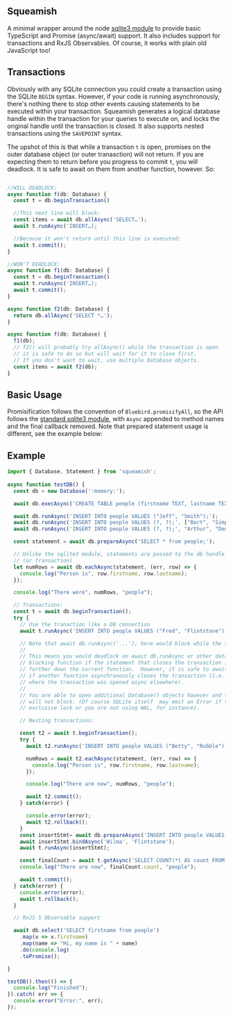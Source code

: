 ## Squeamish

A minimal wrapper around the node [sqlite3 module](https://github.com/mapbox/node-sqlite3/)
to provide basic TypeScript and Promise (async/await) support. It also includes
support for transactions and RxJS Observables. Of course, it works with plain
old JavaScript too!

## Transactions

Obviously with any SQLite connection you could create a transaction using the
SQLite `BEGIN` syntax.  However, if your code is running asynchronously,
there's nothing there to stop other events causing statements to be executed
within your transaction.  Squeamish generates a logical database handle within
the transaction for your queries to execute on, and locks the original handle
until the transaction is closed. It also supports nested transactions using the
`SAVEPOINT` syntax.

The upshot of this is that while a transaction `t` is open, promises on the outer
database object (or outer tranasction) will not return. If you are expecting them
to return before you progress to commit `t`, you will deadlock. It is safe to await 
on them from another function, however. So:

```typescript

//WILL DEADLOCK:
async function f(db: Database) {
  const t = db.beginTransaction()

  //This next line will block:
  const items = await db.allAsync('SELECT…');
  await t.runAsync('INSERT…);

  //Because it won't return until this line is executed:
  await t.commit();
}

//WON'T DEADLOCK:
async function f1(db: Database) {
  const t = db.beginTransaction()
  await t.runAsync('INSERT…);
  await t.commit();
}

async function f2(db: Database) {
  return db.allAsync('SELECT *…');
}

async function f(db: Database) {
  f1(db);
  // f2() will probably try allAsync() while the transaction is open
  // it is safe to do so but will wait for it to close first.
  // If you don't want to wait, use multiple Database objects.
  const items = await f2(db);
}
```

## Basic Usage

Promisification follows the convention of `Bluebird.promisifyAll`, so the API
follows the [standard sqlite3 module](https://github.com/mapbox/node-sqlite3/wiki/API), with `Async` appended to method names and
the final callback removed. 
Note that prepared statement usage is different, see the example below:

## Example

```typescript
import { Database, Statement } from 'squeamish';
    
async function testDB() {
  const db = new Database(':memory:');

  await db.execAsync('CREATE TABLE people (firstname TEXT, lastname TEXT);');

  await db.runAsync('INSERT INTO people VALUES ("Jeff", "Smith");');
  await db.runAsync('INSERT INTO people VALUES (?, ?);', ["Bart", "Simpson"]);
  await db.runAsync('INSERT INTO people VALUES (?, ?);', "Arthur", "Dent");

  const statement = await db.prepareAsync('SELECT * from people;');

  // Unlike the sqlite3 module, statements are passed to the db handle
  // (or transaction)
  let numRows = await db.eachAsync(statement, (err, row) => {
    console.log("Person is", row.firstname, row.lastname);
  });

  console.log("There were", numRows, "people");

  // Transactions:
  const t = await db.beginTransaction();
  try {
    // Use the tranaction like a DB connection
    await t.runAsync('INSERT INTO people VALUES ("Fred", "Flintstone");');

    // Note that await db.runAsync('...'); here would block while the transaction is open
    //
    // This means you would deadlock on await db.runAsync or other database
    // blocking function if the statement that closes the transaction is
    // further down the current function.  However, it is safe to await on db.*
    // if another function asynchronously closes the transaction (i.e. the case
    // where the transaction was opened async elsewhere).
    //
    // You are able to open additional Database() objects however and those
    // will not block. (Of course SQLite itself  may emit an Error if there is an
    // exclusive lock or you are not using WAL, for instance).

    // Nesting transactions:

    const t2 = await t.beginTransaction();
    try {
      await t2.runAsync('INSERT INTO people VALUES ("Betty", "Rubble");');

      numRows = await t2.eachAsync(statement, (err, row) => {
        console.log("Person is", row.firstname, row.lastname);
      });

      console.log("There are now", numRows, "people");

      await t2.commit();
    } catch(error) {

      console.error(error);
      await t2.rollback();
    }
    const insertStmt= await db.prepareAsync('INSERT INTO people VALUES (?, ?)');
    await insertStmt.bindAsync('Wilma', 'Flintstone');
    await t.runAsync(insertStmt);

    const finalCount = await t.getAsync('SELECT COUNT(*) AS count FROM people');
    console.log("There are now", finalCount.count, "people");

    await t.commit();
  } catch(error) {
    console.error(error);
    await t.rollback();
  }

  // RxJS 5 Observable support

  await db.select('SELECT firstname from people')
    .map(x => x.firstname)
    .map(name => "Hi, my name is " + name)
    .do(console.log)
    .toPromise();

}

testDB().then(() => {
  console.log("Finished");
}).catch( err => {
  console.error("Error:", err);
});
```
